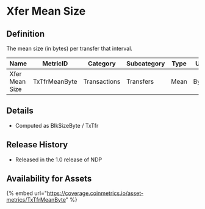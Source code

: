 # Xfer Mean Size

## Definition

The mean size (in bytes) per transfer that interval.

| Name           | MetricID      | Category     | Subcategory | Type | Unit  | Interval       |
| -------------- | ------------- | ------------ | ----------- | ---- | ----- | -------------- |
| Xfer Mean Size | TxTfrMeanByte | Transactions | Transfers   | Mean | Bytes | 1 day, 1 block |

## Details

* Computed as BlkSizeByte / TxTfr

## Release History

* Released in the 1.0 release of NDP

## Availability for Assets

{% embed url="https://coverage.coinmetrics.io/asset-metrics/TxTfrMeanByte" %}
